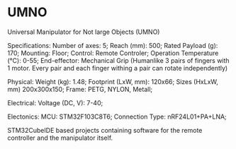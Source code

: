 # UMNO
Universal Manipulator for Not large Objects (UMNO)

Specifications:
  Number of axes: 5;
  Reach (mm): 500;
  Rated Payload (g): 170;
  Mounting: Floor;
  Control: Remote Controler;
  Operation Temperature (℃): 0-55;
  End-effector: Mechanical Grip (Humanlike 3 pairs of fingers with 1 motor. Every pair and each finger withing a pair can rotate independently)
  
Physical:
  Weight (kg): 1.48;
  Footprint (LxW, mm): 120x66;
  Sizes (HxLxW, mm) 200x300x150;
  Frame: PETG, NYLON, Metall;
  
Electrical:
  Voltage (DC, V): 7-40;
  
Electonics:
  MCU: STM32F103C8T6;
  Connection Type: nRF24L01+PA+LNA;
  
STM32CubeIDE based projects containing software for the remote controller and the manipulator itself.
